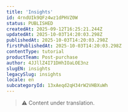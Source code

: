 ```yaml
---
title: 'Insights'
id: 4rndUIk9QFz4wz1dPHVZ0W
status: PUBLISHED
createdAt: 2025-09-12T16:25:21.244Z
updatedAt: 2025-10-03T14:20:03.298Z
publishedAt: 2025-10-03T14:20:03.298Z
firstPublishedAt: 2025-10-03T14:20:03.298Z
contentType: tutorial
productTeam: Post-purchase
author: 4JJllZ4I71DHhIOaLOE3nz
slugEN: insights
legacySlug: insights
locale: en
subcategoryId: 13xAeqd2qH34rW2VHBXuWh
---
```


> ⚠️ Content under translation.
